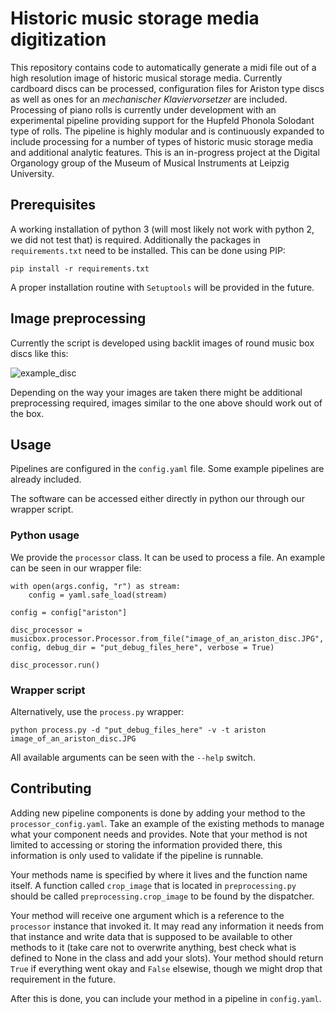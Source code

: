 # Historic music storage media digitization

This repository contains code to automatically generate a midi file out of a high resolution image of historic musical storage media.
Currently cardboard discs can be processed, configuration files for Ariston type discs as well as ones for an *mechanischer Klaviervorsetzer* are included.
Processing of piano rolls is currently under development with an experimental pipeline providing support for the Hupfeld Phonola Solodant type of rolls.
The pipeline is highly modular and is continuously expanded to include processing for a number of types of historic music storage media and additional analytic features.
This is an in-progress project at the Digital Organology group of the Museum of Musical Instruments at Leipzig University.

## Prerequisites

A working installation of python 3 (will most likely not work with python 2, we did not test that) is required.
Additionally the packages in `requirements.txt` need to be installed.
This can be done using PIP:

```{bash}
pip install -r requirements.txt
```

A proper installation routine with `Setuptools` will be provided in the future.

## Image preprocessing

Currently the script is developed using backlit images of round music box discs like this:

![example_disc](./images/example.JPG)

Depending on the way your images are taken there might be additional preprocessing required, images similar to the one above should work out of the box.

## Usage

Pipelines are configured in the `config.yaml` file.
Some example pipelines are already included.

The software can be accessed either directly in python our through our wrapper script.

### Python usage

We provide the `processor` class. It can be used to process a file. An example can be seen in our wrapper file:

```{python}
with open(args.config, "r") as stream:
    config = yaml.safe_load(stream)

config = config["ariston"]

disc_processor = musicbox.processor.Processor.from_file("image_of_an_ariston_disc.JPG", config, debug_dir = "put_debug_files_here", verbose = True)

disc_processor.run()
```

### Wrapper script

Alternatively, use the `process.py` wrapper:

```{bash}
python process.py -d "put_debug_files_here" -v -t ariston image_of_an_ariston_disc.JPG
```

All available arguments can be seen with the `--help` switch.

## Contributing

Adding new pipeline components is done by adding your method to the `processor_config.yaml`.
Take an example of the existing methods to manage what your component needs and provides.
Note that your method is not limited to accessing or storing the information provided there, this information is only used to validate if the pipeline is runnable.

Your methods name is specified by where it lives and the function name itself.
A function called `crop_image` that is located in `preprocessing.py` should be called `preprocessing.crop_image` to be found by the dispatcher.

Your method will receive one argument which is a reference to the `processor` instance that invoked it.
It may read any information it needs from that instance and write data that is supposed to be available to other methods to it (take care not to overwrite anything, best check what is defined to None in the class and add your slots).
Your method should return `True` if everything went okay and `False` elsewise, though we might drop that requirement in the future.

After this is done, you can include your method in a pipeline in `config.yaml`.
